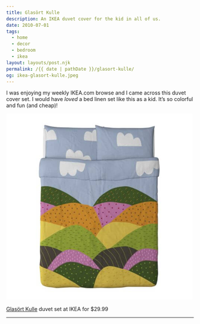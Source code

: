 ```yaml
---
title: Glasört Kulle
description: An IKEA duvet cover for the kid in all of us.
date: 2010-07-01
tags: 
  - home
  - decor
  - bedroom
  - ikea
layout: layouts/post.njk
permalink: /{{ date | pathDate }}/glasort-kulle/
og: ikea-glasort-kulle.jpeg
---
```


I was enjoying my weekly IKEA.com browse and I came across this duvet cover set. I would have _loved_ a bed linen set like this as a kid. It’s so colorful and fun (and cheap)!

![duvet cover with quilt-like illustration of rolling hills and clouds in the sky](/img/ikea-glasort-kulle.jpeg)

[Glasört Kulle](http://www.ikea.com/us/en/catalog/products/00174873) duvet set at IKEA for $29.99

---
